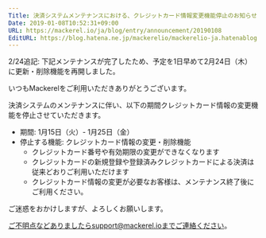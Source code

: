```yaml
---
Title: 決済システムメンテナンスにおける、クレジットカード情報変更機能停止のお知らせ
Date: 2019-01-08T10:52:31+09:00
URL: https://mackerel.io/ja/blog/entry/announcement/20190108
EditURL: https://blog.hatena.ne.jp/mackerelio/mackerelio-ja.hatenablog.mackerel.io/atom/entry/10257846132699856913
---
```


2/24追記: 下記メンテナンスが完了したため、予定を1日早めて2月24日（木）に更新・削除機能を再開しました。

いつもMackerelをご利用いただきありがとうございます。

決済システムのメンテナンスに伴い、以下の期間クレジットカード情報の変更機能を停止させていただきます。

- 期間: 1月15日（火）- 1月25日（金）
- 停止する機能: クレジットカード情報の変更・削除機能
  - クレジットカード番号や有効期限の変更ができなくなります
  - クレジットカードの新規登録や登録済みクレジットカードによる決済は従来どおりご利用いただけます
  - クレジットカード情報の変更が必要なお客様は、メンテナンス終了後にご利用ください。

ご迷惑をおかけしますが、よろしくお願いします。

ご不明点などありましたらsupport@mackerel.ioまでご連絡ください。
